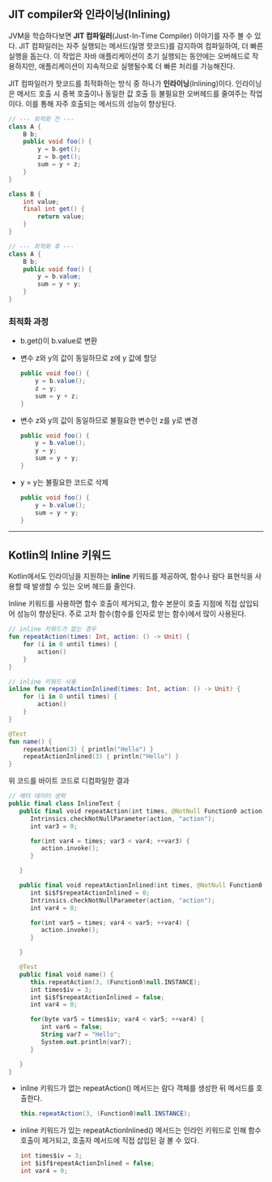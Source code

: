## JIT compiler와 인라이닝(Inlining)

JVM을 학습하다보면 **JIT 컴파일러**(Just-In-Time Compiler) 이야기를 자주 볼 수 있다. JIT 컴파일러는 자주 실행되는 메서드(일명 핫코드)를 감지하여 컴파일하여, 더 빠른 실행을 돕는다. 이 작업은 자바 애플리케이션이 초기 실행되는 동안에는 오버헤드로 작용하지만, 애플리케이션이 지속적으로 실행될수록 더 빠른 처리를 가능해진다.

JIT 컴파일러가 핫코드를 최적화하는 방식 중 하나가 **인라이닝**(Inlining)이다. 인라이닝은 메서드 호출 시 중복 호출이나 동일한 값 호출 등 불필요한 오버헤드를 줄여주는 작업이다. 이를 통해 자주 호출되는 메서드의 성능이 향상된다.

```java
// --- 최적화 전 ---
class A {
    B b;
    public void foo() {
        y = b.get();
        z = b.get();
        sum = y + z;
    }
}

class B {
    int value;
    final int get() {
        return value;
    }
}

// --- 최적화 후 ---
class A {
    B b;
    public void foo() {
        y = b.value;
        sum = y + y;
    }
}
```

### 최적화 과정

- b.get()이 b.value로 변환
- 변수 z와 y의 값이 동일하므로 z에 y 값에 할당
    
    ```java
    public void foo() {
        y = b.value();
        z = y;
        sum = y + z;
    }
    ```
    
- 변수 z와 y의 값이 동일하므로 불필요한 변수인 z를 y로 변경
    
    ```java
    public void foo() {
        y = b.value();
        y = y;
        sum = y + y;
    }
    ```
    
- y = y는 불필요한 코드로 삭제
    
    ```java
    public void foo() {
        y = b.value();
        sum = y + y;
    }
    ```
    

---

## Kotlin의 Inline 키워드

Kotlin에서도 인라이닝을 지원하는 **inline** 키워드를 제공하여, 함수나 람다 표현식을 사용할 때 발생할 수 있는 오버 헤드를 줄인다.

Inline 키워드를 사용하면 함수 호출이 제거되고, 함수 본문이 호출 지점에 직접 삽입되어 성능이 향상된다. 주로 고차 함수(함수를 인자로 받는 함수)에서 많이 사용된다.

```kotlin
// inline 키워드가 없는 경우
fun repeatAction(times: Int, action: () -> Unit) {
    for (i in 0 until times) {
        action()
    }
}

// inline 키워드 사용
inline fun repeatActionInlined(times: Int, action: () -> Unit) {
    for (i in 0 until times) {
        action()
    }
}

@Test
fun name() {
    repeatAction(3) { println("Hello") }
    repeatActionInlined(3) { println("Hello") }
}
```

위 코드를 바이트 코드로 디컴파일한 결과

```kotlin
// 메타 데이터 생략
public final class InlineTest {
   public final void repeatAction(int times, @NotNull Function0 action) {
      Intrinsics.checkNotNullParameter(action, "action");
      int var3 = 0;

      for(int var4 = times; var3 < var4; ++var3) {
         action.invoke();
      }

   }

   public final void repeatActionInlined(int times, @NotNull Function0 action) {
      int $i$f$repeatActionInlined = 0;
      Intrinsics.checkNotNullParameter(action, "action");
      int var4 = 0;

      for(int var5 = times; var4 < var5; ++var4) {
         action.invoke();
      }

   }

   @Test
   public final void name() {
      this.repeatAction(3, (Function0)null.INSTANCE);
      int times$iv = 3;
      int $i$f$repeatActionInlined = false;
      int var4 = 0;

      for(byte var5 = times$iv; var4 < var5; ++var4) {
         int var6 = false;
         String var7 = "Hello";
         System.out.println(var7);
      }

   }
}
```

- inline 키워드가 없는 repeatAction() 메서드는 람다 객체를 생성한 뒤 메서드를 호출한다.
    
    ```java
    this.repeatAction(3, (Function0)null.INSTANCE);
    ```
    
- inline 키워드가 있는 repeatActionInlined() 메서드는 인라인 키워드로 인해 함수 호출이 제거되고, 호출자 메서드에 직접 삽입된 걸 볼 수 있다.
    
    ```java
    int times$iv = 3;
    int $i$f$repeatActionInlined = false;
    int var4 = 0;
    ```
